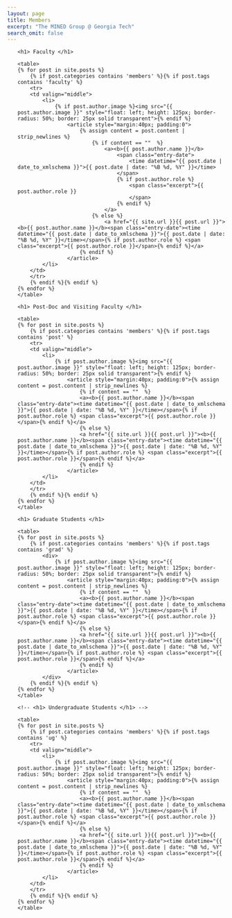 ```yaml
---
layout: page
title: Members
excerpt: "The MINED Group @ Georgia Tech"
search_omit: false
---
```


<ul class="post-list">
    
	<h1> Faculty </h1>
	
	<table>
	{% for post in site.posts %} 
		{% if post.categories contains 'members' %}{% if post.tags contains 'faculty' %}
		<tr>
		<td valign="middle">
			<li>
				{% if post.author.image %}<img src="{{ post.author.image }}" style="float: left; height: 125px; border-radius: 50%; border: 25px solid transparent">{% endif %}
					<article style="margin:40px; padding:0">
						{% assign content = post.content | strip_newlines %}
							{% if content == ""  %}
								<a><b>{{ post.author.name }}</b>
									<span class="entry-date">
										<time datetime="{{ post.date | date_to_xmlschema }}">{{ post.date | date: "%B %d, %Y" }}</time>
									</span>
									{% if post.author.role %} 
										<span class="excerpt">{{ post.author.role }}
										</span>
									{% endif %}
								</a>
							{% else %}
								<a href="{{ site.url }}{{ post.url }}"><b>{{ post.author.name }}</b><span class="entry-date"><time datetime="{{ post.date | date_to_xmlschema }}">{{ post.date | date: "%B %d, %Y" }}</time></span>{% if post.author.role %} <span class="excerpt">{{ post.author.role }}</span>{% endif %}</a>
						{% endif %}
					</article>
			</li>
		</td>
		</tr>
		{% endif %}{% endif %}
	{% endfor %}
	</table>
	
	<h1> Post-Doc and Visiting Faculty </h1>

	<table>
	{% for post in site.posts %} 
		{% if post.categories contains 'members' %}{% if post.tags contains 'post' %}
		<tr>
		<td valign="middle">
			<li>
				{% if post.author.image %}<img src="{{ post.author.image }}" style="float: left; height: 125px; border-radius: 50%; border: 25px solid transparent">{% endif %}
					<article style="margin:40px; padding:0">{% assign content = post.content | strip_newlines %}
						{% if content == ""  %}
						<a><b>{{ post.author.name }}</b><span class="entry-date"><time datetime="{{ post.date | date_to_xmlschema }}">{{ post.date | date: "%B %d, %Y" }}</time></span>{% if post.author.role %} <span class="excerpt">{{ post.author.role }}</span>{% endif %}</a>
						{% else %}
						<a href="{{ site.url }}{{ post.url }}"><b>{{ post.author.name }}</b><span class="entry-date"><time datetime="{{ post.date | date_to_xmlschema }}">{{ post.date | date: "%B %d, %Y" }}</time></span>{% if post.author.role %} <span class="excerpt">{{ post.author.role }}</span>{% endif %}</a>
						{% endif %}
					</article>
			</li>
		</td>
		</tr>
		{% endif %}{% endif %}
	{% endfor %}
	</table>
	
	<h1> Graduate Students </h1>
	
	<table>
	{% for post in site.posts %} 
		{% if post.categories contains 'members' %}{% if post.tags contains 'grad' %}
			<div>
				{% if post.author.image %}<img src="{{ post.author.image }}" style="float: left; height: 125px; border-radius: 50%; border: 25px solid transparent">{% endif %}
					<article style="margin:40px; padding:0">{% assign content = post.content | strip_newlines %}
						{% if content == ""  %}
						<a><b>{{ post.author.name }}</b><span class="entry-date"><time datetime="{{ post.date | date_to_xmlschema }}">{{ post.date | date: "%B %d, %Y" }}</time></span>{% if post.author.role %} <span class="excerpt">{{ post.author.role }}</span>{% endif %}</a>
						{% else %}
						<a href="{{ site.url }}{{ post.url }}"><b>{{ post.author.name }}</b><span class="entry-date"><time datetime="{{ post.date | date_to_xmlschema }}">{{ post.date | date: "%B %d, %Y" }}</time></span>{% if post.author.role %} <span class="excerpt">{{ post.author.role }}</span>{% endif %}</a>
						{% endif %}
					</article>
			</div>
		{% endif %}{% endif %}
	{% endfor %}
	</table>
	
	<!-- <h1> Undergraduate Students </h1> -->
	
	<table>
	{% for post in site.posts %} 
		{% if post.categories contains 'members' %}{% if post.tags contains 'ug' %}
		<tr>
		<td valign="middle">
			<li>
				{% if post.author.image %}<img src="{{ post.author.image }}" style="float: left; height: 125px; border-radius: 50%; border: 25px solid transparent">{% endif %}
					<article style="margin:40px; padding:0">{% assign content = post.content | strip_newlines %}
						{% if content == ""  %}
						<a><b>{{ post.author.name }}</b><span class="entry-date"><time datetime="{{ post.date | date_to_xmlschema }}">{{ post.date | date: "%B %d, %Y" }}</time></span>{% if post.author.role %} <span class="excerpt">{{ post.author.role }}</span>{% endif %}</a>
						{% else %}
						<a href="{{ site.url }}{{ post.url }}"><b>{{ post.author.name }}</b><span class="entry-date"><time datetime="{{ post.date | date_to_xmlschema }}">{{ post.date | date: "%B %d, %Y" }}</time></span>{% if post.author.role %} <span class="excerpt">{{ post.author.role }}</span>{% endif %}</a>
						{% endif %}
					</article>
			</li>
		</td>
		</tr>
		{% endif %}{% endif %}
	{% endfor %}
	</table>
	
</ul>
